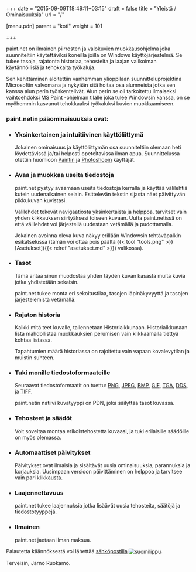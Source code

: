 ﻿+++
date = "2015-09-09T18:49:11+03:15"
draft = false
title = "Yleistä / Ominaisuuksia"
url = "/"

[menu.pdn]
    parent = "koti"
    weight = 101

+++

paint.net on ilmainen piirrosten ja valokuvien muokkausohjelma joka suunniteltiin käytettäviksi koneilla joilla on Windows käyttöjärjestelmä.
Se tukee tasoja, rajatonta historiaa, tehosteita ja laajan valikoiman käytännöllisiä ja tehokkaita työkaluja.

Sen kehittäminen aloitettiin vanhemman ylioppilaan suunnitteluprojektina Microsoftin valvomana ja nykyään sitä hoitaa osa alumneista jotka
sen kanssa alun perin työskentelivät. Alun perin se oli tarkoitettu ilmaiseksi vaihtoehdoksi MS Paint -ohjelman tilalle joka tulee Windowsin
kanssa, on se myöhemmin kasvanut tehokkaaksi työkaluksi kuvien muokkaamiseen.

### paint.netin pääominaisuuksia ovat:

* ### Yksinkertainen ja intuitiivinen käyttöliittymä

    Jokainen ominaisuus ja käyttöliittymän osa suunniteltiin olemaan heti löydettävissä ja/tai helposti opeteltavissa ilman apua. Suunnittelussa
    otettiin huomioon [Paintin](http://en.wikipedia.org/wiki/Microsoft_Paint) ja [Photoshopin](http://en.wikipedia.org/wiki/Photoshop) käyttäjät.

* ### Avaa ja muokkaa useita tiedostoja

    paint.net pystyy avaamaan useita tiedostoja kerralla ja käyttää välilehtiä kutein uudenaikainen selain. Esittelevän tekstin sijasta näet
    päivittyvän pikkukuvan kuvistasi.

    Välilehdet tekevät navigaatiosta yksinkertaista ja helppoa, tarvitset vain yhden klikkauksen siirtyäksesi toiseen kuvaan. Uutta paint.netissä
    on että välilehdet voi järjestellä uudestaan vetämällä ja pudottamalla.

    Jokainen avoinna oleva kuva näkyy erillään Windowsin tehtäväpalkin esikatselussa \(tämän voi ottaa pois päältä
    {{< tool "tools.png" >}}[Asetukset]({{< relref "asetukset.md" >}}) valikossa\).

* ### Tasot

    Tämä antaa sinun muodostaa yhden täyden kuvan kasasta muita kuvia jotka yhdistetään sekaisin.

    paint.net tukee monta eri sekoitustilaa, tasojen läpinäkyvyyttä ja tasojen järjestelemistä vetämällä.

* ### Rajaton historia

    Kaikki mitä teet kuvalle, tallennetaan Historiaikkunaan. Historiaikkunaan lista mahdollistaa muokkauksien perumisen vain klikkaamalla
    tiettyä kohtaa listassa.

    Tapahtumien määrä historiassa on rajoitettu vain vapaan kovalevytilan ja muistin suhteen.

* ### Tuki monille tiedostoformaateille

    Seuraavat tiedostoformaatit on tuettu: [PNG](http://fi.wikipedia.org/wiki/PNG), [JPEG](http://fi.wikipedia.org/wiki/JPEG), [BMP](http://fi.wikipedia.org/wiki/BMP),
    [GIF](http://fi.wikipedia.org/wiki/GIF), [TGA](http://en.wikipedia.org/wiki/Truevision_TGA), [DDS](http://en.wikipedia.org/wiki/DirectDraw_Surface),
    ja [TIFF](http://fi.wikipedia.org/wiki/TIFF).

    paint.netin natiivi kuvatyyppi on PDN, joka säilyttää tasot kuvassa.

* ### Tehosteet ja säädöt

    Voit soveltaa montaa erikoistehostetta kuvaasi, ja tuki erilaisille säädöille on myös olemassa.

* ### Automaattiset päivitykset

    Päivitykset ovat ilmaisia ja sisältävät uusia ominaisuuksia, parannuksia ja korjauksia. Uusimpaan versioon päivittäminen on helppoa ja
    tarvitsee vain pari klikkausta.

* ### Laajennettavuus

    paint.net tukee laajennuksia jotka lisäävät uusia tehosteita, säätöjä ja tiedostotyyppejä.

* ### Ilmainen

    paint.net jaetaan ilman maksua.

Palautetta käännöksestä voi lähettää [sähköpostilla](mailto:jarno.ruokamo@gmail.com?subject=Palautetta%20k%C3%A4%C3%A4nn%C3%B6ksest%C3%A4)
<img style="vertical-align: middle;" src="/resurssit/fi.png" alt="suomilippu" />.

Terveisin, Jarno Ruokamo.
